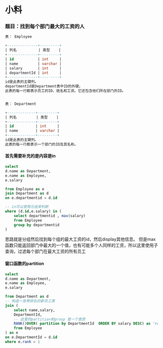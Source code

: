 # 小料

### 题目：找到每个部门最大的工资的人
```sql
表： Employee

+--------------+---------+
| 列名          | 类型    |
+--------------+---------+
| id           | int     |
| name         | varchar |
| salary       | int     |
| departmentId | int     |
+--------------+---------+
id是此表的主键列。
departmentId是Department表中ID的外键。
此表的每一行都表示员工的ID、姓名和工资。它还包含他们所在部门的ID。


表： Department

+-------------+---------+
| 列名         | 类型    |
+-------------+---------+
| id          | int     |
| name        | varchar |
+-------------+---------+
id是此表的主键列。
此表的每一行都表示一个部门的ID及其名称。
```

#### 首先需要补充的是内容是in
```sql
select
d.name as Department,
e.name as Employee,
e.salary

from Employee as e
join Department as d
on e.departmentid = d.id

-- in可以使用元组来判断
where (d.id,e.salary) in (
    select departmentid , max(salary)
    from Employee
    group by departmentid
)
```
思路就是分组然后找到每个组的最大工资的id，然后display其他信息。
但是max函数只能返回部门中最大的一个值，也有可能多个人同样的工资，所以这里使用子查询，过滤每个部门在最大工资的所有员工

#### 窗口函数的partition
```sql
select
d.name as Department,
e.name as Employee,
e.salary

from Department as d
-- 构造一张带排名的新员工表
join (
    select name,salary,
    DepartmentId,
    -- 这里的partition和group 是一个意思
    RANK()OVER( partition by DepartmentId  ORDER BY salary DESC) as 'rank'
    from Employee
) as e
on e.DepartmentId = d.id
where e.rank = 1
```